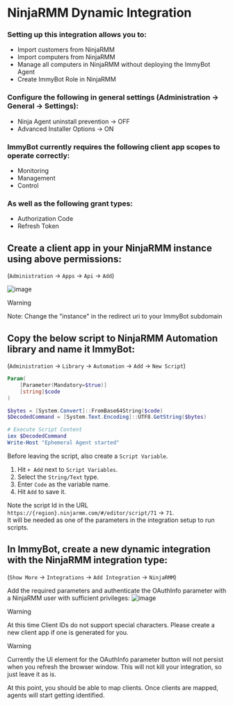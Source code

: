 # NinjaRMM Dynamic Integration

### Setting up this integration allows you to:

- Import customers from NinjaRMM
- Import computers from NinjaRMM
- Manage all computers in NinjaRMM without deploying the ImmyBot Agent
- Create ImmyBot Role in NinjaRMM

### Configure the following in general settings (Administration -> General -> Settings):

- Ninja Agent uninstall prevention -> OFF
- Advanced Installer Options -> ON

### ImmyBot currently requires the following client app scopes to operate correctly:

- Monitoring
- Management
- Control

### As well as the following grant types:

- Authorization Code
- Refresh Token

## Create a client app in your NinjaRMM instance using above permissions:
(`Administration` -> `Apps` -> `Api` -> `Add`)

![image](https://github.com/user-attachments/assets/5a27d217-a574-4a34-b42a-dd9a984e2ce1)
> [!WARNING]
> Note: Change the "instance" in the redirect uri to your ImmyBot subdomain

## Copy the below script to NinjaRMM Automation library and name it ImmyBot:
(`Administration` -> `Library` -> `Automation` -> `Add` -> `New Script`)

```powershell
Param(
    [Parameter(Mandatory=$true)]
    [string]$code
)

$bytes = [System.Convert]::FromBase64String($code)
$DecodedCommand = [System.Text.Encoding]::UTF8.GetString($bytes)

# Execute Script Content
iex $DecodedCommand
Write-Host "Ephemeral Agent started"
```

Before leaving the script, also create a `Script Variable`.
1. Hit `+ Add` next to `Script Variables`.
2. Select the `String/Text` type.
3. Enter `Code` as the variable name.
4. Hit `Add` to save it.

Note the script Id in the URL `https://{region}.ninjarmm.com/#/editor/script/71` -> `71`.  
It will be needed as one of the parameters in the integration setup to run scripts.

## In ImmyBot, create a new dynamic integration with the NinjaRMM integration type:
(`Show More` -> `Integrations` -> `Add Integration` -> `NinjaRMM`)

Add the required parameters and authenticate the OAuthInfo parameter with a NinjaRMM user with sufficient privileges:
![image](https://github.com/user-attachments/assets/78b760fd-b0f9-4230-9b3e-389d487dfea3)
> [!WARNING]
> At this time Client IDs do not support special characters. 
> Please create a new client app if one is generated for you.


> [!WARNING]
> Currently the UI element for the OAuthInfo parameter button will not persist when you refresh the browser window.
> This will not kill your integration, so just leave it as is.


At this point, you should be able to map clients. Once clients are mapped, agents will start getting identified.
